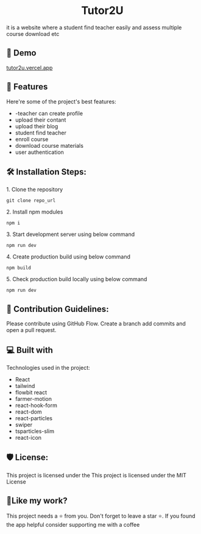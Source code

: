 

<h1 align="center" id="title">Tutor2U</h1>

<p id="description">it is a website where a student find teacher easily and assess multiple course download etc</p>

<h2>🚀 Demo</h2>

[tutor2u.vercel.app](tutor2u.vercel.app)

  
  
<h2>🧐 Features</h2>

Here're some of the project's best features:

*   \-teacher can create profile
*   upload their contant
*   upload their blog
*   student find teacher
*   enroll course
*   download course materials
*   user authentication

<h2>🛠️ Installation Steps:</h2>

<p>1. Clone the repository</p>

```
git clone repo_url
```

<p>2. Install npm modules</p>

```
npm i
```

<p>3. Start development server using below command</p>

```
npm run dev
```

<p>4. Create production build using below command</p>

```
npm build
```

<p>5. Check production build locally using below command</p>

```
npm run dev
```

<h2>🍰 Contribution Guidelines:</h2>

Please contribute using GitHub Flow. Create a branch add commits and open a pull request.

  
  
<h2>💻 Built with</h2>

Technologies used in the project:

*   React
*   tailwind
*   flowbit react
*   farmer-motion
*   react-hook-form
*   react-dom
*   react-particles
*   swiper
*   tsparticles-slim
*   react-icon

<h2>🛡️ License:</h2>

This project is licensed under the This project is licensed under the MIT License

<h2>💖Like my work?</h2>

This project needs a ⭐️ from you. Don't forget to leave a star ⭐️. If you found the app helpful consider supporting me with a coffee

